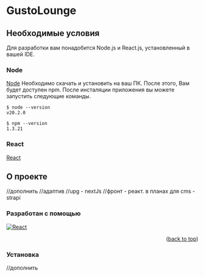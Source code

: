 # GustoLounge

## Необходимые условия
Для разработки вам понадобится Node.js и React.js, установленный в вашей IDE.

### Node
[Node](http://nodejs.org/) Необходимо скачать и установить на ваш ПК. После этого, Вам будет доступен npm. После инсталяции приложения вы можете запустить следующие команды.

    $ node --version
    v20.2.0

    $ npm --version
    1.3.21

### React
[React](http://react.dev/)

## О проекте
//дополнить
//адаптив
//upg - nextJs
//фронт - реакт. в планах для cms - strapi

### Разработан с помощью
 [![React][React.js]][React-url]
 <p align="right">(<a href="#readme-top">back to top</a>)</p>

### Установка
//дополнить


[React.js]: https://img.shields.io/badge/React-20232A?style=for-the-badge&logo=react&logoColor=61DAFB
[React-url]: https://reactjs.org/
